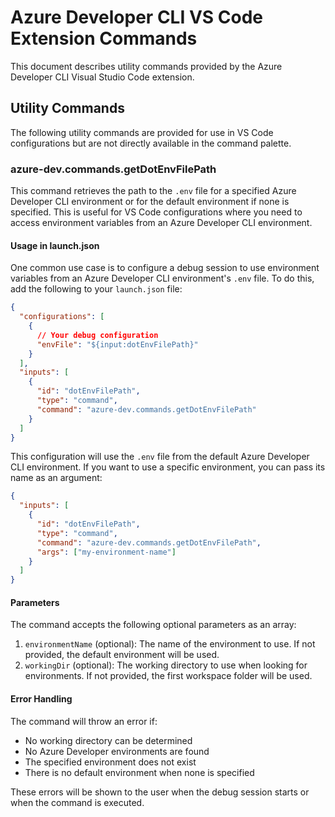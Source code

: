 # Azure Developer CLI VS Code Extension Commands

This document describes utility commands provided by the Azure Developer CLI Visual Studio Code extension.

## Utility Commands

The following utility commands are provided for use in VS Code configurations but are not directly available in the command palette.

### azure-dev.commands.getDotEnvFilePath

This command retrieves the path to the `.env` file for a specified Azure Developer CLI environment or for the default environment if none is specified. This is useful for VS Code configurations where you need to access environment variables from an Azure Developer CLI environment.

#### Usage in launch.json

One common use case is to configure a debug session to use environment variables from an Azure Developer CLI environment's `.env` file. To do this, add the following to your `launch.json` file:

```json
{
  "configurations": [
    {
      // Your debug configuration
      "envFile": "${input:dotEnvFilePath}"
    }
  ],
  "inputs": [
    {
      "id": "dotEnvFilePath",
      "type": "command",
      "command": "azure-dev.commands.getDotEnvFilePath"
    }
  ]
}
```

This configuration will use the `.env` file from the default Azure Developer CLI environment. If you want to use a specific environment, you can pass its name as an argument:

```json
{
  "inputs": [
    {
      "id": "dotEnvFilePath",
      "type": "command",
      "command": "azure-dev.commands.getDotEnvFilePath",
      "args": ["my-environment-name"]
    }
  ]
}
```

#### Parameters

The command accepts the following optional parameters as an array:

1. `environmentName` (optional): The name of the environment to use. If not provided, the default environment will be used.
2. `workingDir` (optional): The working directory to use when looking for environments. If not provided, the first workspace folder will be used.

#### Error Handling

The command will throw an error if:

- No working directory can be determined
- No Azure Developer environments are found
- The specified environment does not exist
- There is no default environment when none is specified

These errors will be shown to the user when the debug session starts or when the command is executed.